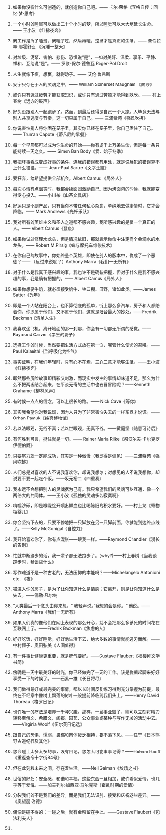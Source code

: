 1. 如果你没有什么可创造的，就创造你自己吧。—— 卡尔·荣格《容格自传：回忆·梦·思考》
2. 一个小时的睡眠可以做出二十个小时的梦，所以睡觉可以大大地延长生命。—— 王小波 《红拂夜奔》
3. 我工作是为了睡觉。我睡了吃，然后再睡。这里才是真正的生活。—— 亚伯拉罕·耶霍舒亚 《沉睡一整天》
4. 对垃圾、泥浆、害怕、悲伤、恐惧说“是”，一如对美好、温柔、享乐、平静、祥和、互助说“是”。—— 罗歇-保尔·德鲁瓦 Roger-Pol Droit
5. 人生就像下棋，想赢，就得动子。—— 艾伦·鲁弗斯
6. 安宁只存在于人的灵魂之中。—— William Somerset Maugham 《面纱》
7. 或许只有通过疲劳才能获取知识，或许只有通过劳顿才能得到欢欣。—— 村上春树《远方的鼓声》
8. 好久没跟别人一起跑步了。然而，到最后还得是自己一个人跑。人毕竟无法与别人共享速度与节奏，这一切只属于自己。—— 三浦紫苑《强风吹拂》
9. 你说害怕别人将你困在笼子里，其实你已经在笼子里，你自己困住了自己。—— Truman Capote《蒂凡尼的早餐》
10. 每一个早晨都可以成为你生命的开始——你有成千上万条生命，但是每一条只能持续一天之久。—— Simon Ban Body《爱，始于冬季》
11. 我把坏事看成变成好事的条件，连我的错误都有用处，就是说我犯的错误算不上什么错误。—— Jean-Paul Sartre《文字生涯》
12. 要狂奔，给希望提供全部机会。Albert Camus 《局外人》
13. 每次心情有点沮丧时，我都会揉面团激励自己。因为烤面包的时候，我就能变得专心投入。——小川糸《山茶文具店》
14. 好运只是个副产品，只有当你不带任何私心杂念，单纯地去做事情时，它才会降临。—— Mark Andrews《光杆乐队》
15. 我对所有的英雄主义和圣人之道都不感兴趣，我所感兴趣的是做一个真正的人。—— Albert Camus《鼠疫》
16. 如果你试过修理水龙头，但是情况依旧，那就表示你命中注定有个会滴水的水龙头。—— Robert M.Pirsig《蝉与摩托车维修技术》
17. 在你自己的故事中，你始终是个英雄，即使在别人的版本中，你成了一个恶徒？—— （反过来说呢？）Anthony Marra《我们一无所有》
18. 对于什么是我真正感兴趣的事，我也许不是确有把握，但对于什么是我不感兴趣的事，我是确有把握的。—— Albert Camus《局外人》
19. 如果你想要牛奶，就必须接受奶牛、牲口棚、田野，诸如此类。——James Satter《光年》
20. 即是一个人站在阳台上，也不算彻底的孤单，街上那么多汽车、房子和人都陪着你，你即属于他们，又不属于他们，这就是阳台最大的妙处。——Fredrik Backman《清单人生》
21. 我喜欢坐飞机。离开地面的那一刹那，你会有一切都无所谓的感觉。——Raymond Carver《学生的妻子》
22. 选择工作的时候，当然要把生活方式放在第一位，哪管什么使命的召唤。——Paul Kalanithi《当呼吸化为空气》
23. 事实证明，在我们年轻时，只有心不在焉，三心二意才能够生活。——王小波《红拂夜奔》
24. 即然那些历险故事即精彩又刺激，而现实中发生的事情却味道不足，那么为什么不把两者结合起来，在平淡无奇的生活中也去冒冒险呢？——Kenneth Grahame《柳林风声》
25. 有时候一点点的信念，可以走很长的路。—— Nick Cave《等你》
26. 其实我希望你对我说谎，因为人只为了非常害怕失去的一样东西才说谎。——Orhan Pamuk《纯真博物馆》
27. 若以法眼观，无俗不真；若以世眼观，无真不俗。——黄庭坚《随意可诗后》
28. 有何胜利可言，挺住就是一切。—— Rainer Maria Rilke《祭沃尔夫·卡尔克罗伊德伯爵》
29. 只要努力就一定能成功，其实是一种傲慢（我觉得是偏见）——三浦紫苑《强风吹拂》
30. 人们总是对喜欢的人不说我喜欢你，却说我想你；对想见的人不说我想你，却说要不要一起吃个饭。——坂元裕二《四重奏》
31. 我永远不会想把别人的灵魂据为己有。我只希望我们的灵魂可以互通，像一个两倍大的共同体。——王小波《孤独的灵魂多么寂寞啊》
32. 啃噬沙砾，即是喉咙绽开喷出鲜血也比喝陈旧的积水要好。——村上龙《寄物柜婴儿》
33. 你会坚持下去的，只要不停地把一只脚放在另一只脚前面，你就能到达终点线了。——Kelly McGonigal《自控力》
34. 我开始喜欢你了，你有点混账——跟我一样。——Raymond Chandler《漫长的告别》
35. 忙就中断跑步的话，我一辈子都无法跑步了。（why?)——村上春树《当我谈跑步时，我谈些什么》
36. 写作难道不是一种古老的，无法压抑的本能吗？——Michelangelo Antonioni etc. 《夜》
37. 猫进入你的房子，是为了让你知道什么是情感；它离开，则是让你知道什么是失去。——儒勒·凡尔纳
38. “人类最后一个念头由你来想。“ 我轻声说。”我想的会是你。“ 他说。——Anthony Marra《我们一无所有》
39. 如果人们真的像他们在网上表现的那么开心，就不会把那么多该死的时间花在互联网上了。——Fredrik Backman《焦虑的人》
40. 好好吃饭，好好睡觉，好好地生活下去，绝大多数的事情就能迎刃而解。——中村恒子、奥田弘美《人间值得》
41. 有一件事比健康更重要，就是脾气要好。——Gustave Flaubert《福楼拜文学书简》
42. 傍晚是一天中最美好的时光。你已经做完了一天的工作。该是你搁起脚来好好享受一下的时候了。——石黑一雄《长日将尽》
43. 我们做得最好或最完美的事情，都以长时间反复练习得到充分掌握为前提，最终在不经意中像树上飘落的树叶一般提前降临到我们头上。——Henry David Thoreau《梭罗日记》
44. 也许唯一的疗法是培养一千种兴趣。那样，一旦事业毁了，则可以立刻将精力转移至俄文、希腊文、阅报、园艺、公众事业或某种与写作无关的活动中去。——Virginia Woolf《伍尔芙日记选》
45. 跟自己的恐惧、懦弱、畏缩和肉体疲乏相持，要不落下风。——任宁《日本熊野古道纪行及其他》
46. 您会碰上太多太多的事，没有日记，您怎么可能事事记得？——Helene Hanff《重返查令十字街84号》
47. 但在此刻和未来之间，存在着生活。——Neil Gaiman《坟场之书》
48. 世俗的好处：安全感、和谐和幸福，这些东西一旦相加，或许看似爱情，也几乎等于爱情。——加夫列尔·加西亚·马尔克斯《霍乱时期的爱情》
49. 分裂我们的不是我们的差异，而是我们无法识别、接受和庆祝这些差异。——《奥黛丽·洛德》
50. 偶像是碰不得的：一碰之后，就有金粉留在手上。——Gustave Flaubert《包法利夫人》

51. 

